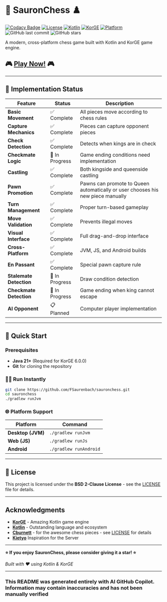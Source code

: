 # 🏰 SauronChess ♟️

[![Codacy Badge](https://app.codacy.com/project/badge/Grade/09437976fa054f2cb7ad3f32504b4132)](https://app.codacy.com/gh/FSaurenbach/sauronchess/dashboard?utm_source=gh&utm_medium=referral&utm_content=&utm_campaign=Badge_grade)
[![License](https://img.shields.io/github/license/FSaurenbach/sauronchess?style=flat-square)](LICENSE)
[![Kotlin](https://img.shields.io/badge/Kotlin-2.2.0-purple?style=flat-square&logo=kotlin)](https://kotlinlang.org/)
[![KorGE](https://img.shields.io/badge/KorGE-6.0.0-blue?style=flat-square)](https://korge.org/)
[![Platform](https://img.shields.io/badge/Platform-JVM%20%7C%20JS%20%7C%20Android-green?style=flat-square)](#platform-support)
![GitHub last commit](https://img.shields.io/github/last-commit/FSaurenbach/sauronchess?style=flat-square)
![GitHub stars](https://img.shields.io/github/stars/FSaurenbach/sauronchess?style=social)

A modern, cross-platform chess game built with Kotlin and KorGE game engine.

## 🎮 **[Play Now!](https://fsaurenbach.github.io/sauronchess)** 🎮

---

## 🎯 Implementation Status

| Feature                 | Status         | Description                                                                     |
|-------------------------|----------------|---------------------------------------------------------------------------------|
| **Basic Movement**      | ✅ Complete     | All pieces move according to chess rules                                        |
| **Capture Mechanics**   | ✅ Complete     | Pieces can capture opponent pieces                                              |
| **Check Detection**     | ✅ Complete     | Detects when kings are in check                                                 |
| **Checkmate Logic**     | 🔄 In Progress | Game ending conditions need implementation                                      |
| **Castling**            | ✅ Complete     | Both kingside and queenside castling                                            |
| **Pawn Promotion**      | ✅ Complete     | Pawns can promote to Queen automatically or user chooses his new piece manually |
| **Turn Management**     | ✅ Complete     | Proper turn-based gameplay                                                      |
| **Move Validation**     | ✅ Complete     | Prevents illegal moves                                                          |
| **Visual Interface**    | ✅ Complete     | Full drag-and-drop interface                                                    |
| **Cross-Platform**      | ✅ Complete     | JVM, JS, and Android builds                                                     |
| **En Passant**          | ✅ Complete     | Special pawn capture rule                                                       |
| **Stalemate Detection** | 🔄 In Progress | Draw condition detection                                                        |
| **Checkmate Detection** | 🔄 In Progress | Game ending when king cannot escape                                             |
| **AI Opponent**         | 📋 Planned     | Computer player implementation                                                  |

---

## 🚀 Quick Start

### Prerequisites

- **Java 21+** (Required for KorGE 6.0.0)
- **Git** for cloning the repository

### 🏃‍♂️ Run Instantly

```bash
git clone https://github.com/FSaurenbach/sauronchess.git
cd sauronchess
./gradlew runJvm
```

### 🌐 Platform Support

| Platform          | Command                |
|-------------------|------------------------|
| **Desktop (JVM)** | `./gradlew runJvm`     |
| **Web (JS)**      | `./gradlew runJs`      |
| **Android**       | `./gradlew runAndroid` | 

---

## 📄 License

This project is licensed under the **BSD 2-Clause License** - see the [LICENSE](LICENSE) file for details.

---

## Acknowledgments

- **[KorGE](https://korge.org/)** - Amazing Kotlin game engine
- **[Kotlin](https://kotlinlang.org/)** - Outstanding language and ecosystem
- **[Cburnett](https://commons.wikimedia.org/wiki/User:Cburnett)** - for the awesome chess pieces -
  see [LICENSE](LICENSE) for details
- **[Kietyo](https://github.com/Kietyo)** Inspiration for the Server

---

**⭐ If you enjoy SauronChess, please consider giving it a star! ⭐**

*Built with ❤️ using Kotlin & KorGE*

---

### This README was generated entirely with AI GitHub Copilot. Information may contain inaccuracies and has not been manually verified
